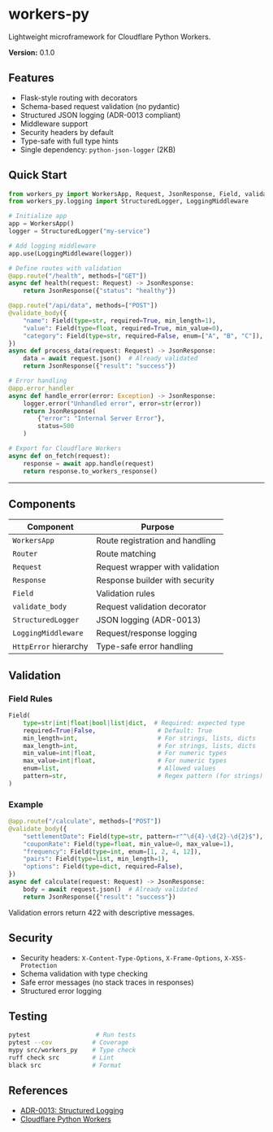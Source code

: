 # workers-py

Lightweight microframework for Cloudflare Python Workers.

**Version:** 0.1.0

## Features

- Flask-style routing with decorators
- Schema-based request validation (no pydantic)
- Structured JSON logging (ADR-0013 compliant)
- Middleware support
- Security headers by default
- Type-safe with full type hints
- Single dependency: `python-json-logger` (2KB)

## Quick Start

```python
from workers_py import WorkersApp, Request, JsonResponse, Field, validate_body
from workers_py.logging import StructuredLogger, LoggingMiddleware

# Initialize app
app = WorkersApp()
logger = StructuredLogger("my-service")

# Add logging middleware
app.use(LoggingMiddleware(logger))

# Define routes with validation
@app.route("/health", methods=["GET"])
async def health(request: Request) -> JsonResponse:
    return JsonResponse({"status": "healthy"})

@app.route("/api/data", methods=["POST"])
@validate_body({
    "name": Field(type=str, required=True, min_length=1),
    "value": Field(type=float, required=True, min_value=0),
    "category": Field(type=str, required=False, enum=["A", "B", "C"]),
})
async def process_data(request: Request) -> JsonResponse:
    data = await request.json()  # Already validated
    return JsonResponse({"result": "success"})

# Error handling
@app.error_handler
async def handle_error(error: Exception) -> JsonResponse:
    logger.error("Unhandled error", error=str(error))
    return JsonResponse(
        {"error": "Internal Server Error"},
        status=500
    )

# Export for Cloudflare Workers
async def on_fetch(request):
    response = await app.handle(request)
    return response.to_workers_response()
```

---

## Components

| Component             | Purpose                         |
| --------------------- | ------------------------------- |
| `WorkersApp`          | Route registration and handling |
| `Router`              | Route matching                  |
| `Request`             | Request wrapper with validation |
| `Response`            | Response builder with security  |
| `Field`               | Validation rules                |
| `validate_body`       | Request validation decorator    |
| `StructuredLogger`    | JSON logging (ADR-0013)         |
| `LoggingMiddleware`   | Request/response logging        |
| `HttpError` hierarchy | Type-safe error handling        |

## Validation

### Field Rules

```python
Field(
    type=str|int|float|bool|list|dict,  # Required: expected type
    required=True|False,                 # Default: True
    min_length=int,                      # For strings, lists, dicts
    max_length=int,                      # For strings, lists, dicts
    min_value=int|float,                 # For numeric types
    max_value=int|float,                 # For numeric types
    enum=list,                           # Allowed values
    pattern=str,                         # Regex pattern (for strings)
)
```

### Example

```python
@app.route("/calculate", methods=["POST"])
@validate_body({
    "settlementDate": Field(type=str, pattern=r"^\d{4}-\d{2}-\d{2}$"),
    "couponRate": Field(type=float, min_value=0, max_value=1),
    "frequency": Field(type=int, enum=[1, 2, 4, 12]),
    "pairs": Field(type=list, min_length=1),
    "options": Field(type=dict, required=False),
})
async def calculate(request: Request) -> JsonResponse:
    body = await request.json()  # Already validated
    return JsonResponse({"result": "success"})
```

Validation errors return 422 with descriptive messages.

## Security

- Security headers: `X-Content-Type-Options`, `X-Frame-Options`,
  `X-XSS-Protection`
- Schema validation with type checking
- Safe error messages (no stack traces in responses)
- Structured error logging

## Testing

```bash
pytest                  # Run tests
pytest --cov           # Coverage
mypy src/workers_py    # Type check
ruff check src         # Lint
black src              # Format
```

## References

- [ADR-0013: Structured Logging](../../docs/adr/0013-structured-logging-standards.md)
- [Cloudflare Python Workers](https://developers.cloudflare.com/workers/languages/python/)
